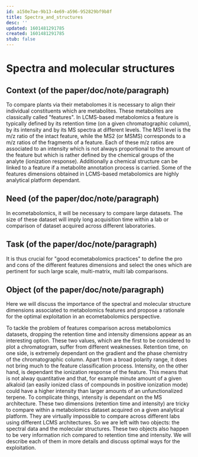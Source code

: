 ```yaml
---
id: a150e7ae-9b13-4e69-a596-952829bf9b8f
title: Spectra_and_structures
desc: ''
updated: 1601481291785
created: 1601481291785
stub: false
---
```


# Spectra and molecular structures

## Context (of the paper/doc/note/paragraph)
To compare plants via their metabolomes it is necessary to align their individual constituents which are metabolites. These metabolites are classically called "features". In LCMS-based metabolomics a feature is typically defined by its retention time (on a given chromatographic column), by its intensity and by its MS spectra at different levels. The MS1 level is the m/z ratio of the intact feature, while the MS2 (or MSMS) corresponds to a m/z ratios of the fragments of a feature. Each of these m/z ratios are associated to an intensity which is not always proportional to the amount of the feature but which is rather defined by the chemical groups of the analyte (ionization response). Additionally a chemical structure can be linked to a feature if a metabolite annotation process is carried. 
Some of the features dimensions obtained in LCMS-based metabolomics are highly analytical platform dependant. 
## Need (of the paper/doc/note/paragraph)
In ecometabolomics, it will be necessary to compare large datasets. The size of these dataset will imply long acquisition time within a lab or comparison of dataset acquired across different laboratories.

## Task (of the paper/doc/note/paragraph)
It is thus crucial for "good ecometabolomics practices" to define the pro and cons of the different features dimensions and select the ones which are pertinent for such large scale, multi-matrix, multi lab comparisons.
## Object (of the paper/doc/note/paragraph)
Here we will discuss the importance of the spectral and molecular structure dimensions associated to metabolomics features and propose a rationale for the optimal exploitation in an ecometabolomics perspective.



To tackle the problem of features comparison across metabolomics datasets, dropping the retention time and intensity dimensions appear as an interesting option. These two values, which are the first to be considered to plot a chromatogram, suffer from different weaknesses. Retention time, on one side, is extremely dependant on the gradient and the phase chemistry of the chromatographic column. Apart from a broad polarity range, it does not bring much to the feature classification process. Intensity, on the other hand, is dependant the ionization response of the feature. This means that is not alway quantitative and that, for example minute amount of a given alkaloid (an easily ionized class of compounds in positive ionization mode) could have a higher intensity than larger amounts of an unfunctionalized terpene. To complicate things, intensity is dependant on the MS architecture. These two dimensions (retention time and intensity) are tricky to compare within a metabolomics dataset acquired on a given analytical platform. They are virtually impossible to compare across different labs using different LCMS architectures.
So we are left with two objects: the spectral data and the molecular structures. These two objects also happen to be very information rich compared to retention time and intensity. We will describe each of them in more details and discuss optimal ways for the exploitation.
